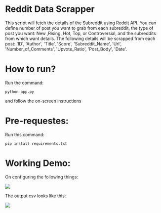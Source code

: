 # Reddit Data Scrapper
This script will fetch the details of the Subreddit using Reddit API. You can define number of post you want to grab from each subreddit, the type of post you want: New ,Rising, Hot, Top, or Controversial, and the subreddits from which want details. The following details will be scrapped from each post: 'ID', 'Author', 'Title', 'Score', 'Subreddit_Name', 'Url', 'Number_of_Comments', 'Upvote_Ratio', 'Post_Body', 'Date'.

# How to run?
Run the command: 

```python app.py```

and follow the on-screen instructions

# Pre-requestes:
Run this command:

```pip install requirements.txt```

# Working Demo:
On configuring the following things:

![](config.PNG)

The output csv looks like this:

![](csv.PNG)

